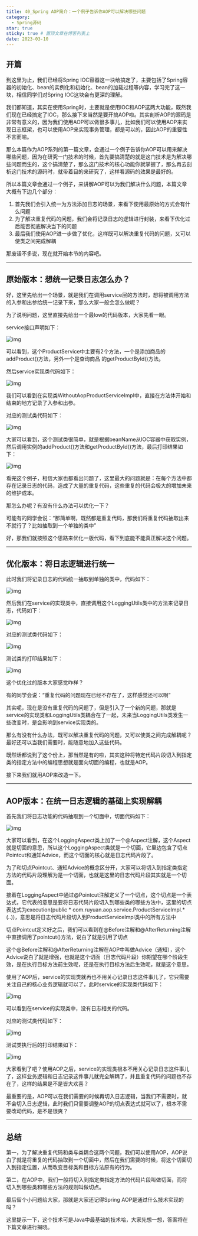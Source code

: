 ```yaml
---
title: 40_Spring AOP简介：一个例子告诉你AOP可以解决哪些问题
category:
  - Spring源码
star: true
sticky: true # 置顶文章在博客列表上
date: 2023-03-10
---
```


<!-- more -->

## 开篇

到这里为止，我们已经将Spring IOC容器这一块给搞定了，主要包括了Spring容器的初始化、bean的实例化和初始化、bean的加载过程等内容，学习完了这一块，相信同学们对Spring IOC这块会有更深的理解。

我们都知道，其实在使用Spring时，主要就是使用IOC和AOP这两大功能，既然我们现在已经搞定了IOC，那么接下来当然是要开搞AOP啦。其实剖析AOP的源码是非常有意义的，因为我们使用AOP可以做很多事儿，比如我们可以使用AOP来实现日志框架，也可以使用AOP来实现事务管理，都是可以的，因此AOP的重要性不言而喻。

那么本篇作为AOP系列的第一篇文章，会通过一个例子告诉你AOP可以用来解决哪些问题，因为在研究一门技术的时候，首先要搞清楚的就是这门技术是为解决哪些问题而生的，这个搞清楚了，那么这门技术的核心功能你就掌握了，那么再去剖析这门技术的源码时，就带着目的来研究了，这样看源码的效果是最好的。

所以本篇文章会通过一个例子，来讲解AOP可以为我们解决什么问题，本篇文章大概有下边几个部分：

1. 首先我们会引入统一为方法添加日志的场景，来看下使用最原始的方式会有什么问题
2. 为了解决重复代码的问题，我们会将记录日志的逻辑进行封装，来看下优化过后能否彻底解决当下的问题
3. 最后我们使用AOP进一步做了优化，这样既可以解决重复代码的问题，又可以使类之间完成解耦

那废话不多说，现在就开始本节的内容吧。

---

## 原始版本：想统一记录日志怎么办？

好，这里先给出一个场景，就是我们在调用service层的方法时，想将被调用方法的入参和出参给统一记录下来，那么大家一般会怎么做呢？

为了说明问题，这里直接先给出一个最low的代码版本，大家先看一眼。

service接口声明如下：

![img](https://studyimages.oss-cn-beijing.aliyuncs.com/img/Spring/2022-12/202302081612070.png)

可以看到，这个ProductService中主要有2个方法，一个是添加商品的addProduct()方法，另外一个是查询商品 的getProductById()方法。

然后service实现类代码如下：

![img](https://studyimages.oss-cn-beijing.aliyuncs.com/img/Spring/2022-12/202302081612384.png)

我们可以看到在实现类WithoutAopProductServiceImpl中，直接在方法体开始和结束的地方记录了入参和出参。

对应的测试类代码如下：

![img](https://studyimages.oss-cn-beijing.aliyuncs.com/img/Spring/2022-12/202302081612479.png)

大家可以看到，这个测试类很简单，就是根据beanName从IOC容器中获取实例，然后调用实例的addProduct()方法和getProductById()方法，最后打印结果如下：

![img](https://studyimages.oss-cn-beijing.aliyuncs.com/img/Spring/2022-12/202302081612536.png)

看完这个例子，相信大家也都看出问题了，这里最大的问题就是：在每个方法中都存在记录日志的代码，造成了大量的重复代码，这些重复的代码会极大的增加未来的维护成本。

那怎么办呢？有没有什么办法可以优化一下？

可能有的同学会说：“那简单啊，既然都是重复代码，那我们将重复代码抽取出来不就行了？比如抽取到一个单独的类中”

好，那我们就按照这个思路来优化一版代码，看下到底能不能真正解决这个问题。

---

## 优化版本：将日志逻辑进行统一

此时我们将记录日志的代码统一抽取到单独的类中，代码如下：

![img](https://studyimages.oss-cn-beijing.aliyuncs.com/img/Spring/2022-12/202302081612983.png)

然后我们在service的实现类中，直接调用这个LoggingUtils类中的方法来记录日志，代码如下：

![img](https://studyimages.oss-cn-beijing.aliyuncs.com/img/Spring/2022-12/202302081612471.png)

对应的测试类代码如下：

![img](https://studyimages.oss-cn-beijing.aliyuncs.com/img/Spring/2022-12/202302081613701.png)

测试类的打印结果如下：

![img](https://studyimages.oss-cn-beijing.aliyuncs.com/img/Spring/2022-12/202302081613533.png)

这个优化过的版本大家感觉咋样？

有的同学会说：“重复代码的问题现在已经不存在了，这样感觉还可以啊”

其实呢，现在是没有重复代码的问题了，但是引入了一个新的问题，那就是service的实现类和LoggingUtils类耦合在了一起，未来当LoggingUtils类发生一些改变时，是会影响到service实现类的。

那么有没有什么办法，既可以解决重复代码的问题，又可以使类之间完成解耦呢？最好还可以当我们需要时，能随意地加入这些代码。

既然话都说到了这个份上，那当然是有的啦，其实这种将特定代码片段切入到指定类的指定方法中的编程思想就是面向切面的编程，也就是AOP。

接下来我们就用AOP来改造一下。

---

## AOP版本：在统一日志逻辑的基础上实现解耦

首先我们将日志功能的代码抽取到一个切面中，切面代码如下：

![img](https://studyimages.oss-cn-beijing.aliyuncs.com/img/Spring/2022-12/202302081613987.png)

大家可以看到，在这个LoggingAspect类上加了一个@Aspect注解，这个Aspect就是切面的意思，所以这个LoggingAspect类就是一个切面，它里边包含了切点Pointcut和通知Advice，而这个切面的核心就是日志代码片段了。

为了和切点Pointcut、通知Advice的概念区分开，大家可以将切入到指定类指定方法的代码片段理解为是一个切面，也就是这里的日志代码片段其实就是一个切面。

接着在LoggingAspect中通过@Pointcut注解定义了一个切点，这个切点是一个表达式，它代表的意思是要将日志代码片段切入到哪些类的哪些方法中，这里的切点表达式为execution(public * com.ruyuan.aop.service.ProductServiceImpl.*(..))，意思是将日志代码片段切入到ProductServiceImpl类中的所有方法中

切点Pointcut定义好之后，我们可以看到在@Before注解和@AfterReturning注解中直接调用了pointcut()方法，说白了就是引用了切点

这个@Before注解和@AfterReturning注解在AOP中叫做Advice（通知），这个Advice说白了就是增强，也就是这个切面（日志代码片段）你期望在哪个阶段生效，是在执行目标方法前生效呢，还是在执行目标方法后生效呢，就是这个意思。

使用了AOP后，service的实现类就再也不用关心记录日志这件事儿了，它只需要关注自己的核心业务逻辑就可以了，此时service的实现类代码如下：

![img](https://studyimages.oss-cn-beijing.aliyuncs.com/img/Spring/2022-12/202302081613145.png)

可以看到在service的实现类中，没有日志相关的代码。

对应的测试类代码如下：

![img](https://studyimages.oss-cn-beijing.aliyuncs.com/img/Spring/2022-12/202302081613872.png)

测试类执行后的打印结果如下：

![img](https://studyimages.oss-cn-beijing.aliyuncs.com/img/Spring/2022-12/202302081613195.png)

大家看到了吧？使用AOP之后，service的实现类根本不用关心记录日志这件事儿了，这样业务逻辑和日志记录这件事儿就完全解耦了，并且重复代码的问题也不存在了，这样的结果是不是皆大欢喜？

最重要的是，AOP可以在我们需要的时候再切入日志逻辑，当我们不需要时，就不会切入日志逻辑，此时我们只需要调整AOP的切点表达式就可以了，根本不需要改动代码，是不是很爽？

---

## 总结

第一，为了解决重复代码和类与类耦合这两个问题，我们可以使用AOP，AOP说白了就是将重复的代码抽取到一个切面中，然后在我们需要的时候，将这个切面切入到指定位置，从而改变目标类和目标方法原有的行为。

第二，在AOP中，我们一般将切入到指定类指定方法的代码片段叫做切面，而将切入到哪些类和哪些方法的规则叫做切点。

最后留个小问题给大家，那就是大家还记得Spring AOP是通过什么技术实现的吗？

这里提示一下，这个技术可是Java中最基础的技术哈，大家先想一想，答案将在下篇文章进行揭晓。